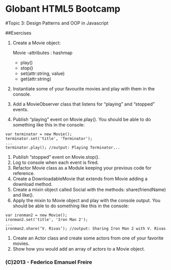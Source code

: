 Globant HTML5 Bootcamp
======================

#Topic 3: Design Patterns and OOP in Javascript

##Exercises
1. Create a Movie object:

    Movie
    -attributes : hashmap

    + play()
    + stop()
    + set(attr:string, value)
    + get(attr:string)

1. Instantiate some of your favourite movies and play with them in the console.
1. Add a MovieObserver class that listens for “playing” and “stopped” events.
1. Publish “playing” event on Movie.play().
You should be able to do something like this in the console:
```
var terminator = new Movie();
terminator.set('title', 'Terminator');
...
terminator.play(); //output: Playing Terminator...
```

1. Publish “stopped” event on Movie.stop().
1. Log to console when each event is fired.
1. Refactor Movie class as a Module keeping your previous code for reference.
1. Create a DownloadableMovie that extends from Movie adding a download method.
1. Create a  mixin object called Social with the methods: share(friendName) and like().
1. Apply the mixin to Movie object and play with the console output.
You should be able to do something like this in the console:
```
var ironman2 = new Movie();
ironman2.set('title', 'Iron Man 2');
...
ironman2.share(‘V. Rivas’); //output: Sharing Iron Man 2 with V. Rivas
```
1. Create an Actor class and create some actors from one of your favorite movies.
1. Show how you would add an array of actors to a Movie object.


### (C)2013 - Federico Emanuel Freire
